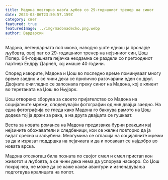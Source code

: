 ```yaml
---
title: Мадона повторно наоѓа љубов со 29-годишниот тренер на синот
date: 2023-03-06T23:50:57.159Z
category: свет
featured: true
featuredImage: ../img/madonadecko.png.webp
author: Вардарски
---
```


Мадона, легендарната поп икона, наводно уште еднаш ја пронајде љубовта, овој пат со 29-годишниот тренер на нејзиниот син, Џош Попер. 64-годишната пејачка неодамна се раздели со претходниот партнер Ендрју Дарнел, кој имаше 40 години.

Според изворите, Мадона и Џош во последно време поминуваат многу време заедно и се чини дека се прилично разочарани еден со друг. Двојката очигледно се запознала преку синот на Мадона, кој е клиент во теретаната на Џош во Њујорк.

Џош отворено зборува за своето пријателство со Мадона на социјалните мрежи, споделувајќи фотографии од нив двајца заедно. На една фотографија се гледа како Мадона го бакнува рамото на Џош додека тој ја држи за рака, а на друга двајцата се гушкаат.

Веста за новата романса на Мадона предизвика бурни реакции кај нејзините обожаватели и следбеници, кои се желни повторно да ја видат среќна и заљубена. Многумина се огласија на социјалните мрежи за да и изразат поддршка на пејачката и да и посакаат се најдобро во новата врска.

Мадона отсекогаш била позната по својот смел и смел пристап кон животот и љубовта, а се чини дека нема да успорува наскоро. Со Џош покрај неа, не може да се каже какви авантури и изненадувања подготвува кралицата на попот.
